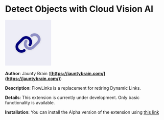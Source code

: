 # Detect Objects with Cloud Vision AI

<img width="150" alt="extension icon" src="./icon.png"/>

**Author**: Jaunty Brain (**[https://jauntybrain.com/](https://jauntybrain.com/)**)

**Description**: FlowLinks is a replacement for retiring Dynamic Links.

**Details**: This extension is currently under development. Only basic functionality is available.

**Installation**: You can install the Alpha version of the extension using [this link](https://console.firebase.google.com/project/_/extensions/install?ref=jauntybrain/flow-links@0.0.1-alpha.23)
